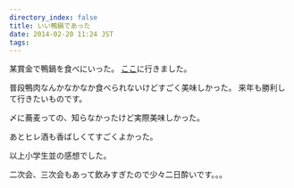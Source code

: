 ```yaml
---
directory_index: false
title: いい鴨鍋であった
date: 2014-02-20 11:24 JST
tags:
---
```


某賞金で鴨鍋を食べにいった。
[ここ](https://ja.foursquare.com/nonamea774/checkin/53047cac498ea89d33444d6f)に行きました。

普段鴨肉なんかなかなか食べられないけどすごく美味しかった。
来年も勝利して行きたいものです。

〆に蕎麦っての、知らなかったけど実際美味しかった。

あとヒレ酒も香ばしくてすごくよかった。

以上小学生並の感想でした。

二次会、三次会もあって飲みすぎたので少々二日酔いです。。。

